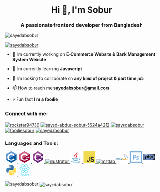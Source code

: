 <h1 align="center">Hi 👋, I'm Sobur</h1>
<h3 align="center">A passionate frontend developer from Bangladesh</h3>

<p align="left"> <img src="https://komarev.com/ghpvc/?username=sayedabsobur&label=Profile%20views&color=0e75b6&style=flat" alt="sayedabsobur" /> </p>

<p align="left"> <a href="https://github.com/ryo-ma/github-profile-trophy"><img src="https://github-profile-trophy.vercel.app/?username=sayedabsobur" alt="sayedabsobur" /></a> </p>

- 🔭 I’m currently working on **E-Commerce Website & Bank Management System Website**

- 🌱 I’m currently learning **Javascript**

- 👯 I’m looking to collaborate on **any kind of project & part time job**

- 📫 How to reach me **sayedabsobur@gmail.com**

- ⚡ Fun fact **I'm a foodie**

<h3 align="left">Connect with me:</h3>
<p align="left">
<a href="https://twitter.com/rockstar94780" target="blank"><img align="center" src="https://raw.githubusercontent.com/rahuldkjain/github-profile-readme-generator/master/src/images/icons/Social/twitter.svg" alt="rockstar94780" height="30" width="40" /></a>
<a href="https://linkedin.com/in/sayed-abdus-sobur-5624a4212" target="blank"><img align="center" src="https://raw.githubusercontent.com/rahuldkjain/github-profile-readme-generator/master/src/images/icons/Social/linked-in-alt.svg" alt="sayed-abdus-sobur-5624a4212" height="30" width="40" /></a>
<a href="https://fb.com/sayedabsobur" target="blank"><img align="center" src="https://raw.githubusercontent.com/rahuldkjain/github-profile-readme-generator/master/src/images/icons/Social/facebook.svg" alt="sayedabsobur" height="30" width="40" /></a>
<a href="https://instagram.com/foodiesobur" target="blank"><img align="center" src="https://raw.githubusercontent.com/rahuldkjain/github-profile-readme-generator/master/src/images/icons/Social/instagram.svg" alt="foodiesobur" height="30" width="40" /></a>
<a href="https://www.codechef.com/users/sayedabsobur" target="blank"><img align="center" src="https://cdn.jsdelivr.net/npm/simple-icons@3.1.0/icons/codechef.svg" alt="sayedabsobur" height="30" width="40" /></a>
</p>

<h3 align="left">Languages and Tools:</h3>
<p align="left"> <a href="https://www.cprogramming.com/" target="_blank"> <img src="https://raw.githubusercontent.com/devicons/devicon/master/icons/c/c-original.svg" alt="c" width="40" height="40"/> </a> <a href="https://www.w3schools.com/cpp/" target="_blank"> <img src="https://raw.githubusercontent.com/devicons/devicon/master/icons/cplusplus/cplusplus-original.svg" alt="cplusplus" width="40" height="40"/> </a> <a href="https://www.w3schools.com/cs/" target="_blank"> <img src="https://raw.githubusercontent.com/devicons/devicon/master/icons/csharp/csharp-original.svg" alt="csharp" width="40" height="40"/> </a> <a href="https://www.adobe.com/in/products/illustrator.html" target="_blank"> <img src="https://www.vectorlogo.zone/logos/adobe_illustrator/adobe_illustrator-icon.svg" alt="illustrator" width="40" height="40"/> </a> <a href="https://www.java.com" target="_blank"> <img src="https://raw.githubusercontent.com/devicons/devicon/master/icons/java/java-original.svg" alt="java" width="40" height="40"/> </a> <a href="https://developer.mozilla.org/en-US/docs/Web/JavaScript" target="_blank"> <img src="https://raw.githubusercontent.com/devicons/devicon/master/icons/javascript/javascript-original.svg" alt="javascript" width="40" height="40"/> </a> <a href="https://www.mathworks.com/" target="_blank"> <img src="https://upload.wikimedia.org/wikipedia/commons/2/21/Matlab_Logo.png" alt="matlab" width="40" height="40"/> </a> <a href="https://www.mysql.com/" target="_blank"> <img src="https://raw.githubusercontent.com/devicons/devicon/master/icons/mysql/mysql-original-wordmark.svg" alt="mysql" width="40" height="40"/> </a> <a href="https://www.photoshop.com/en" target="_blank"> <img src="https://raw.githubusercontent.com/devicons/devicon/master/icons/photoshop/photoshop-line.svg" alt="photoshop" width="40" height="40"/> </a> <a href="https://www.php.net" target="_blank"> <img src="https://raw.githubusercontent.com/devicons/devicon/master/icons/php/php-original.svg" alt="php" width="40" height="40"/> </a> <a href="https://www.python.org" target="_blank"> <img src="https://raw.githubusercontent.com/devicons/devicon/master/icons/python/python-original.svg" alt="python" width="40" height="40"/> </a> <a href="https://reactjs.org/" target="_blank"> <img src="https://raw.githubusercontent.com/devicons/devicon/master/icons/react/react-original-wordmark.svg" alt="react" width="40" height="40"/> </a> </p>

<p><img align="left" src="https://github-readme-stats.vercel.app/api/top-langs?username=sayedabsobur&show_icons=true&locale=en&layout=compact" alt="sayedabsobur" /></p>

<p>&nbsp;<img align="center" src="https://github-readme-stats.vercel.app/api?username=sayedabsobur&show_icons=true&locale=en" alt="sayedabsobur" /></p>
